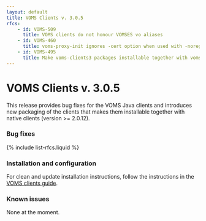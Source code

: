 ```yaml
---
layout: default
title: VOMS Clients v. 3.0.5
rfcs:
    - id: VOMS-509
      title: VOMS clients do not honour VOMSES vo aliases
    - id: VOMS-460
      title: voms-proxy-init ignores -cert option when used with -noregen
    - id: VOMS-495
      title: Make voms-clients3 packages installable together with voms-clients
---
```


# VOMS Clients v. 3.0.5

This release provides bug fixes for the VOMS Java clients and introduces new
packaging of the clients that makes them installable together with native
clients (version  >= 2.0.12).

### Bug fixes

{% include list-rfcs.liquid %}

### Installation and configuration

For clean and update installation instructions, follow the instructions in the [VOMS clients guide]({{site.baseurl}}/documentation/voms-clients-guide/3.0.3).

### Known issues

None at the moment.
